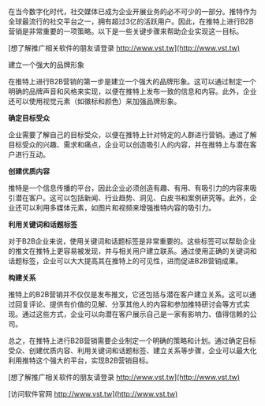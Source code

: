 在当今数字化时代，社交媒体已成为企业开展业务的必不可少的一部分。推特作为全球最流行的社交平台之一，拥有超过3亿的活跃用户。因此，在推特上进行B2B营销是非常重要的一项策略。以下是一些关键步骤来帮助企业实现这一目标。

[想了解推广相关软件的朋友请登录 http://www.vst.tw](http://www.vst.tw)

建立一个强大的品牌形象

在推特上进行B2B营销的第一步是建立一个强大的品牌形象。这可以通过制定一个明确的品牌声音和风格来实现，以便在推特上发布一致的信息和内容。此外，企业还可以使用视觉元素（如徽标和颜色）来加强品牌形象。

**确定目标受众**

企业需要了解自己的目标受众，以便在推特上针对特定的人群进行营销。通过了解目标受众的兴趣、需求和痛点，企业可以创造吸引人的内容，并在推特上与潜在客户进行互动。

**创建优质内容**

推特是一个信息传播的平台，因此企业必须创造有趣、有用、有吸引力的内容来吸引潜在客户。这可以包括新闻、行业趋势、洞见、白皮书和案例研究等。此外，企业还可以利用多媒体元素，如图片和视频来增强推特内容的吸引力。

**利用关键词和话题标签**

对于B2B企业来说，使用关键词和话题标签是非常重要的。这些标签可以帮助企业的推文在推特上更容易被发现，并与相关用户建立联系。通过使用正确的关键词和话题标签，企业可以大大提高其在推特上的可见性，进而促进B2B营销成果。

**构建关系**

推特上的B2B营销并不仅仅是发布推文，它还包括与潜在客户建立关系。这可以通过回复评论、提供有价值的见解、分享其他人的内容和参加推特研讨会等方式实现。通过这些方式，企业可以向潜在客户展示自己是一家有影响力、值得信赖的公司。

总之，在推特上进行B2B营销需要企业制定一个明确的策略和计划。通过确定目标受众、创建优质内容、利用关键词和话题标签、建立关系等步骤，企业可以最大化利用推特这个强大的平台，实现B2B营销目标。

[想了解推广相关软件的朋友请登录 http://www.vst.tw](http://www.vst.tw)


[访问软件官网 http://www.vst.tw](http://www.vst.tw)

